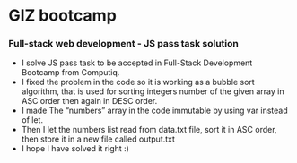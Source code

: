 # GIZ bootcamp

### Full-stack web development - JS pass task solution
- I solve JS pass task to be accepted in Full-Stack Development Bootcamp from Computiq.
- I fixed the problem in the code so it is working as a bubble sort algorithm, that is used for sorting integers number of the given array in ASC order then again in DESC order.
- I made The “numbers” array in the code immutable by using var instead of let.
- Then I let the numbers list read from data.txt file, sort it in ASC order, then store it in a new file called output.txt
- I hope I have solved it right :)
